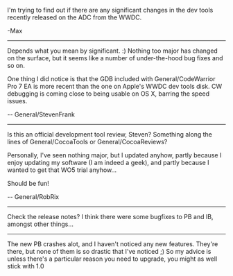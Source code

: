 

I'm trying to find out if there are any significant changes in the dev tools recently released on the ADC from the  WWDC.

-Max

----

Depends what you mean by significant.  :)  Nothing too major has changed on the surface, but it seems like a number of under-the-hood bug fixes and so on.

One thing I did notice is that the GDB included with General/CodeWarrior Pro 7 EA is more recent than the one on Apple's WWDC dev tools disk.  CW debugging is coming close to being usable on OS X, barring the speed issues.  

-- General/StevenFrank

----

Is this an official development tool review, Steven? Something along the lines of General/CocoaTools or General/CocoaReviews?

Personally, I've seen nothing major, but I updated anyhow, partly because I enjoy updating my software (I am indeed a geek), and partly because I wanted to get that WO5 trial anyhow...

Should be fun!

-- General/RobRix

----

Check the release notes? I think there were some bugfixes to PB and IB, amongst other things...

----
The new PB crashes alot, and I haven't noticed any new features. They're there, but none of them is so drastic that I've noticed ;) So my advice is unless there's a particular reason you need to upgrade, you might as well stick with 1.0